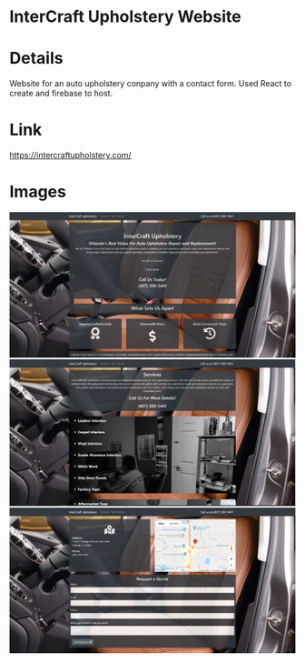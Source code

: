 # InterCraft Upholstery Website

# Details

Website for an auto upholstery conpany with a contact form. Used React to create and firebase to host.

# Link

https://intercraftupholstery.com/

# Images

<img src="https://github.com/gllil/intercraft/blob/master/client/src/assets/images/intercraftHome.PNG">
<img src="https://github.com/gllil/intercraft/blob/master/client/src/assets/images/intercraftServices.PNG">
<img src="https://github.com/gllil/intercraft/blob/master/client/src/assets/images/intercraftContact.PNG">
